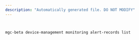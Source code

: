 ```yaml
---
description: "Automatically generated file. DO NOT MODIFY"
---
```


```bash


mgc-beta device-management monitoring alert-records list

```